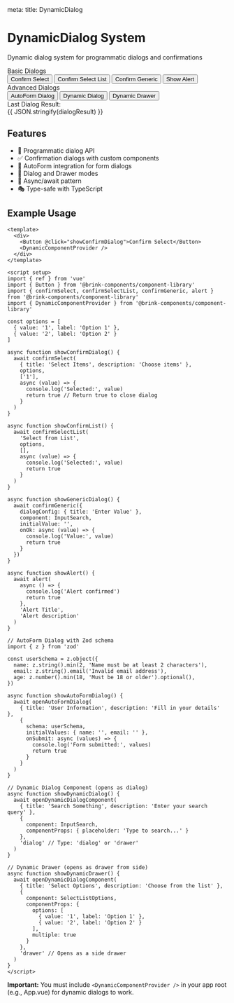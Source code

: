 <route lang="yaml">
meta:
  title: DynamicDialog
</route>

<script setup lang="ts">
import { ref } from 'vue'
import { Button } from '../src/components/ui/button'
import InputSearch from '../src/components/InputSearch.vue'
import SelectListOptions from '../src/components/SelectListOptions.vue'
import { type SelectOption } from '../src/components/SelectOptions.vue'
import { confirmSelect, confirmSelectList, confirmGeneric, alert, openAutoFormDialog, openDynamicDialogComponent } from '../src/components/DynamicDialog'
import { z } from 'zod'

// Dynamic Dialog examples
const dialogOptions: SelectOption[] = [
  { value: 'apple', label: 'Apple' },
  { value: 'banana', label: 'Banana' },
  { value: 'cherry', label: 'Cherry' },
  { value: 'date', label: 'Date' },
]

const dialogResult = ref<any>(null)

async function handleConfirmSelect() {
  await confirmSelect(
    { title: 'Select Fruits', description: 'Choose your favorite fruits' },
    dialogOptions,
    ['apple', 'banana'],
    async (value) => {
      dialogResult.value = value
      console.log('Selected:', value)
      return true
    }
  )
}

async function handleConfirmSelectList() {
  await confirmSelectList(
    { title: 'Select Items', description: 'Choose items from the list' },
    dialogOptions,
    ['apple'],
    async (value) => {
      dialogResult.value = value
      console.log('Selected:', value)
      return true
    }
  )
}

async function handleConfirmGeneric() {
  await confirmGeneric({
    dialogConfig: { title: 'Enter Value', description: 'Type something' },
    component: InputSearch,
    initialValue: '',
    onOk: async (value) => {
      dialogResult.value = value
      console.log('Entered:', value)
      return true
    }
  })
}

async function handleAlert() {
  await alert(
    async () => {
      console.log('Alert confirmed')
      return true
    },
    'Alert',
    'This is an alert message'
  )
}

// AutoForm Dialog example
const userSchema = z.object({
  name: z.string().min(2, 'Name must be at least 2 characters'),
  email: z.string().email('Invalid email address'),
  age: z.number().min(18, 'Must be 18 or older').optional(),
})

async function handleAutoFormDialog() {
  await openAutoFormDialog(
    { title: 'User Information', description: 'Fill in your details' },
    {
      schema: userSchema,
      initialValues: { name: '', email: '' },
      onSubmit: async (values) => {
        dialogResult.value = values
        console.log('Form submitted:', values)
        return true
      }
    }
  )
}

// Dynamic Dialog Component example
async function handleDynamicDialog() {
  await openDynamicDialogComponent(
    { title: 'Search Something', description: 'Enter your search query' },
    {
      component: InputSearch,
      componentProps: { placeholder: 'Type to search...' }
    },
    'dialog'
  )
}

// Dynamic Drawer example
async function handleDynamicDrawer() {
  await openDynamicDialogComponent(
    { title: 'Select Options', description: 'Choose from the list below' },
    {
      component: SelectListOptions,
      componentProps: {
        options: dialogOptions,
        multiple: true
      }
    },
    'drawer'
  )
}
</script>

# DynamicDialog System

Dynamic dialog system for programmatic dialogs and confirmations

<div class="space-y-4 not-prose">
<div class="space-y-2">
<div class="text-sm font-medium">Basic Dialogs</div>
<div class="flex flex-wrap gap-2">
<Button @click="handleConfirmSelect" variant="default">Confirm Select</Button>
<Button @click="handleConfirmSelectList" variant="default">Confirm Select List</Button>
<Button @click="handleConfirmGeneric" variant="default">Confirm Generic</Button>
<Button @click="handleAlert" variant="destructive">Show Alert</Button>
</div>
</div>

<div class="space-y-2">
<div class="text-sm font-medium">Advanced Dialogs</div>
<div class="flex flex-wrap gap-2">
<Button @click="handleAutoFormDialog" variant="secondary">AutoForm Dialog</Button>
<Button @click="handleDynamicDialog" variant="secondary">Dynamic Dialog</Button>
<Button @click="handleDynamicDrawer" variant="outline">Dynamic Drawer</Button>
</div>
</div>

<div v-if="dialogResult" class="space-y-2">
<div class="text-sm font-medium">Last Dialog Result:</div>
<div class="text-sm text-muted-foreground bg-muted p-2 rounded">{{ JSON.stringify(dialogResult) }}</div>
</div>
</div>

## Features

- 🎯 Programmatic dialog API
- ✅ Confirmation dialogs with custom components
- 📝 AutoForm integration for form dialogs
- 🎨 Dialog and Drawer modes
- 🔄 Async/await pattern
- 🎭 Type-safe with TypeScript

## Example Usage

```vue
<template>
  <div>
    <Button @click="showConfirmDialog">Confirm Select</Button>
    <DynamicComponentProvider />
  </div>
</template>

<script setup>
import { ref } from 'vue'
import { Button } from '@brink-components/component-library'
import { confirmSelect, confirmSelectList, confirmGeneric, alert } from '@brink-components/component-library'
import { DynamicComponentProvider } from '@brink-components/component-library'

const options = [
  { value: '1', label: 'Option 1' },
  { value: '2', label: 'Option 2' }
]

async function showConfirmDialog() {
  await confirmSelect(
    { title: 'Select Items', description: 'Choose items' },
    options,
    ['1'],
    async (value) => {
      console.log('Selected:', value)
      return true // Return true to close dialog
    }
  )
}

async function showConfirmList() {
  await confirmSelectList(
    'Select from List',
    options,
    [],
    async (value) => {
      console.log('Selected:', value)
      return true
    }
  )
}

async function showGenericDialog() {
  await confirmGeneric({
    dialogConfig: { title: 'Enter Value' },
    component: InputSearch,
    initialValue: '',
    onOk: async (value) => {
      console.log('Value:', value)
      return true
    }
  })
}

async function showAlert() {
  await alert(
    async () => {
      console.log('Alert confirmed')
      return true
    },
    'Alert Title',
    'Alert description'
  )
}

// AutoForm Dialog with Zod schema
import { z } from 'zod'

const userSchema = z.object({
  name: z.string().min(2, 'Name must be at least 2 characters'),
  email: z.string().email('Invalid email address'),
  age: z.number().min(18, 'Must be 18 or older').optional(),
})

async function showAutoFormDialog() {
  await openAutoFormDialog(
    { title: 'User Information', description: 'Fill in your details' },
    {
      schema: userSchema,
      initialValues: { name: '', email: '' },
      onSubmit: async (values) => {
        console.log('Form submitted:', values)
        return true
      }
    }
  )
}

// Dynamic Dialog Component (opens as dialog)
async function showDynamicDialog() {
  await openDynamicDialogComponent(
    { title: 'Search Something', description: 'Enter your search query' },
    {
      component: InputSearch,
      componentProps: { placeholder: 'Type to search...' }
    },
    'dialog' // Type: 'dialog' or 'drawer'
  )
}

// Dynamic Drawer (opens as drawer from side)
async function showDynamicDrawer() {
  await openDynamicDialogComponent(
    { title: 'Select Options', description: 'Choose from the list' },
    {
      component: SelectListOptions,
      componentProps: {
        options: [
          { value: '1', label: 'Option 1' },
          { value: '2', label: 'Option 2' }
        ],
        multiple: true
      }
    },
    'drawer' // Opens as a side drawer
  )
}
</script>
```

**Important:** You must include `<DynamicComponentProvider />` in your app root (e.g., App.vue) for dynamic dialogs to work.
